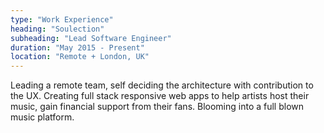 ```yaml
---
type: "Work Experience"
heading: "Soulection"
subheading: "Lead Software Engineer"
duration: "May 2015 - Present"
location: "Remote + London, UK"
---
```


Leading a remote team, self deciding the architecture with contribution to the
UX. Creating full stack responsive web apps to help artists host their music,
gain financial support from their fans. Blooming into a full blown music platform.
